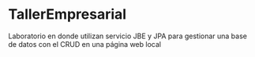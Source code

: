 # TallerEmpresarial
Laboratorio en donde utilizan servicio JBE y JPA para gestionar una base de datos con el CRUD en una página web local
